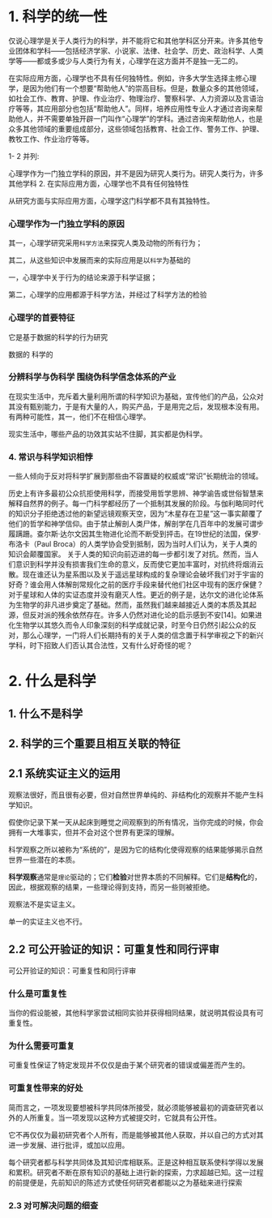 # 1. 科学的统一性

仅说心理学是关于人类行为的科学，并不能将它和其他学科区分开来。许多其他专业团体和学科——包括经济学家、小说家、法律、社会学、历史、政治科学、人类学等——都或多或少与人类行为有关，心理学在这方面并不是独一无二的。

在实际应用方面，心理学也不具有任何独特性。例如，许多大学生选择主修心理学，是因为他们有一个想要“帮助他人”的崇高目标。但是，数量众多的其他领域，如社会工作、教育、护理、作业治疗、物理治疗、警察科学、人力资源以及言语治疗等等，其应用部分也包括“帮助他人”。同样，培养应用性专业人才通过咨询来帮助他人，并不需要单独开辟一门叫作“心理学”的学科。通过咨询来帮助他人，也是众多其他领域的重要组成部分，这些领域包括教育、社会工作、警务工作、护理、教牧工作、作业治疗等等。



1- 2 并列:

心理学作为一门独立学科的原因，并不是因为研究人类行为。研究人类行为，许多其他学科
2. 在实际应用方面，心理学也不具有任何独特性

从研究方面与实际应用方面，心理学这门科学都不具有其独特性。



### 心理学作为一门独立学科的原因

其一，心理学研究采用`科学方法`来探究人类及动物的所有行为；

其二，从这些知识中发展而来的实际应用是以`科学`为基础的



一，心理学中关于行为的结论来源于科学证据；

第二，心理学的应用都源于科学方法，并经过了科学方法的检验



### 心理学的首要特征

它是基于数据的科学的行为研究

数据的 科学的 



### 分辨科学与伪科学 围绕伪科学信念体系的产业

在现实生活中，充斥着大量利用所谓的科学知识为基础，宣传他们的产品，公众对其没有甄别能力，于是有大量的人，购买产品，于是用完之后，发现根本没有用。有两种可能性，其一，他们不在相信心理学。

现实生活中，哪些产品的功效其实站不住脚，其实都是伪科学。



### 4. 常识与科学知识相悖

一些人倾向于反对将科学扩展到那些由不容置疑的权威或“常识”长期统治的领域。

历史上有许多最初公众抗拒使用科学，而接受用哲学思辨、神学谕告或世俗智慧来解释自然界的例子。每一门科学都经历了一个抵制其发展的阶段。与伽利略同时代的知识分子拒绝透过他的新望远镜观察天空，因为“木星存在卫星”这一事实颠覆了他们的哲学和神学信仰。由于禁止解剖人类尸体，解剖学在几百年中的发展可谓步履蹒跚。查尔斯·达尔文因其生物进化论而不断受到抨击。在19世纪的法国，保罗·布洛卡（Paul Broca）的人类学协会受到抵制，因为当时人们认为，关于人类的知识会颠覆国家。
关于人类的知识向前迈进的每一步都引发了对抗。然而，当人们意识到科学并没有损害我们生命的意义，反而使它更加丰富时，对抗终将烟消云散。现在谁还认为星系图以及关于遥远星球构成的复杂理论会破坏我们对于宇宙的好奇？谁会用人体解剖常规化之前的医疗手段来替代他们社区中现有的医疗保健？对于星球和人体的实证态度并没有磨灭人性。更近的例子是，达尔文的进化论体系为生物学的非凡进步奠定了基础。然而，虽然我们越来越接近人类的本质及其起源，但反对派的残余依然存在。许多人仍然对进化论的启示感到不安[14]。如果进化生物学以其悠久而令人印象深刻的科学成就记录，时至今日仍然引起公众的反对，那么心理学，一门将人们长期持有的关于人类的信念置于科学审视之下的新兴学科，时下招致人们否认其合法性，又有什么好奇怪的呢？





# 2. 什么是科学

## 1. 什么不是科学

## 2. 科学的三个重要且相互关联的特征

## 2.1 系统实证主义的运用

观察法很好，而且很有必要，但对自然世界单纯的、非结构化的观察并不能产生科学知识。

假使你记录下某一天从起床到睡觉之间观察到的所有情况，当你完成的时候，你会拥有一大堆事实，但并不会对这个世界有更深的理解。

科学观察之所以被称为“系统的”，是因为它的结构化使得观察的结果能够揭示自然世界一些潜在的本质。

**科学观察**通常是`理论`驱动的；它们**检验**对世界本质的不同解释。它们是**结构化**的，因此，根据观察的结果，一些理论得到支持，而另一些则被拒绝。

观察法不是实证主义。

单一的实证主义也不行。



## 2.2 可公开验证的知识：可重复性和同行评审

可公开验证的知识：可重复性和同行评审

### 什么是可重复性

当你的假设能被，其他科学家尝试相同实验并获得相同结果，就说明其假设具有可重复性。

### 为什么需要可重复

可重复性保证了特定发现并不仅仅是由于某个研究者的错误或偏差而产生的。



### 可重复性带来的好处

简而言之，一项发现要想被科学共同体所接受，就必须能够被最初的调查研究者以外的人所重复。当一项发现以这种方式被提交时，它就具有公开性。

它不再仅仅为最初研究者个人所有，而是能够被其他人获取，并以自己的方式对其进一步发展、进行批评，或加以应用。

每个研究者都与科学共同体及其知识库相联系。正是这种相互联系使科学得以发展和累积。研究者不断在原有知识的基础上进行新的探索，力求超越已知。这一过程的前提便是，先前知识的陈述方式使任何研究者都能以之为基础来进行探索











### 2.3 对可解决问题的细查







